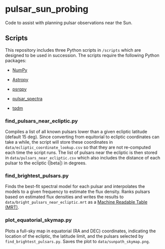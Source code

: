 # pulsar_sun_probing
Code to assist with planning pulsar observations near the Sun.

## Scripts
This repository includes three Python scripts in `/scripts` which are designed to be
used in succession. The scripts require the following Python packages:

- [NumPy](https://numpy.org/)

- [Astropy](https://www.astropy.org/)

- [psrqpy](https://psrqpy.readthedocs.io/en/latest/)

- [pulsar_spectra](https://pulsar-spectra.readthedocs.io/en/latest/)

- [tqdm](https://tqdm.github.io/)

### find_pulsars_near_ecliptic.py
Compiles a list of all known pulsars lower than a given ecliptic latitude (default 15 deg).
Since converting from equitorial to ecliptic coordinates can take a while, the script will
store these coordinates in `data/ecliptic_coordinate_lookup.csv` so that they are not
re-computed each time the script runs. The list of pulsars near the ecliptic is then stored
in `data/pulsars_near_ecliptic.csv` which also includes the distance of each pulsar to
the ecliptic (|beta|) in degrees.

### find_brightest_pulsars.py
Finds the best-fit spectral model for each pulsar and interpolates the models to a
given frequency to estimate the flux density. Ranks pulsars based on estimated flux
densities and writes the results to `data/bright_pulsars_near_ecliptic.mrt` as
a [Machine Readable Table (MRT)](https://journals.aas.org/mrt-standards/).

### plot_equatorial_skymap.py
Plots a full-sky map in equatorial (RA and DEC) coordinates, indicating the location
of the ecliptic, the latitude limit, and the pulsars selected by `find_brightest_pulsars.py`.
Saves the plot to `data/sunpath_skymap.png`.